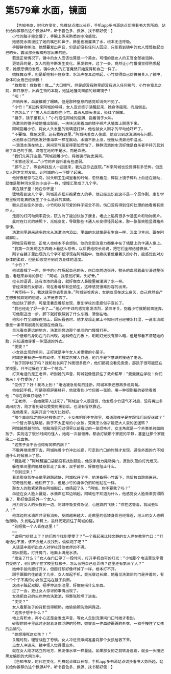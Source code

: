 # 第579章 水面，镜面
        【告知书友，时代在变化，免费站点难以长存，手机app多书源站点切换看书大势所趋，站长给你推荐的这个换源APP，听书音色多、换源、找书都好使！】
       小竹的脑子完全懵了，手腕上传来熟悉的冰冷感觉。
       她感觉水面漫过了她的嘴巴和鼻子，肺里也被灌满了水，根本无法呼吸。
       手脚拼命挥动，她想要发出声音，但是却没有任何人回应，只能看到镜中的女人慢慢抬起自己的头，露出那张很难形容出来的脸。
       若是正常情况下，镜中的女人应该也算是一个美女，可惜的是女人的五官全部被泡肿。
       更诡异的是，女人的脸不断发生变化，黑发散开，过了一会，竟然让小竹慢慢觉得熟悉起来，她很恐惧的发现，镜中女人的五官竟然开始变得和自己一样了。
       她挥舞双手，但是却控制不住身体，水流声在耳边响起，小竹觉得自己仿佛被关入了镜中，身体和女鬼已经调换！
       “救救我！救救我！救……”大口喘气，但是却没有肺里却没有进入任何氧气，小竹在窒息之前，面目狰狞，出自生物的本能，她猛地撞向面前的玻璃镜子！
       “啪！”
       声响传来，血液模糊了眼睛，但是那种窒息的感觉却消失不见了。
       “小竹！”耳边传来阿城的呼喊，女人意识终于清醒起来，她身体摇晃，向后倒去。
       “你怎么了？”男人从后面抱住小竹，血液从额头渗出，染红了眼眸。
       “镜子，镜子里有人！”小竹抱住阿城的胳膊，指着镜子大叫。
       洗漱间的镜子被她撞出裂痕，一块块沾染着血的镜子碎片从墙面上脱落下来。
       阿城抱着小竹，将女人头发里的玻璃渣打掉，他也被女人刚才的举动给吓坏了。
       “不要怕，我在这里，还有我在这里。”阿城扶着女人往后，他意识到这洗漱间有问题。
       水池排水口的黑发好像海草一样在飘动，水面不断上涨，慢慢从洗漱池中溢出。
       一滴滴水落在地上，房间里气氛变得更加恐怕了，静静流淌的水流好像是自杀者手持刀具划破了自己的手腕，滴落在地的不是水，而是血液。
       “我们先离开这里。”阿城抱着小竹，将她强行拖出房间。
       “水管还没关……”小竹的声音听着有些虚弱。
       “顾不上了，等会再找些人一起进来，我先送你去医院。”本来阿城也没觉得有多恐怖，但是女人刚才突然发疯，让阿城的心一下提了起来。
       他好像是惊弓之鸟，回头朝卫生间里看的时候，忽然看见，碎裂上镜子碎片上血迹在蠕动，就像是那种河水里的小虫子一样，慢慢汇聚成了几个字。
       我在镜子里！她在你怀里！
       猛地看到这几个字，阿城差点松开抱紧女人的手，他已经意识到这不是一个恶作剧，康复学校里很可能真的发生了什么诡异的事情。
       额头还在往外渗血，小竹和以前可爱的样子完全不同，伤口没有得到任何处理的她看着有些吓人。
       走廊的灯闪动频率变快，院方为了能加快孩子康复，墙皮上贴有很多卡通图片和动物画片。
       此时在灯光的映照下，光暗变化，导致那些卡通人形变得怪异起来，那一张张笑脸显得格外惊悚。
       洗漱间里越来越多的水从洗漱池内溢出，里面的水就像是有生命一样，流出卫生间，跟在阿城脚后。
       阿城没有察觉，正常人也根本不会想到，他的全部注意力都集中在了墙壁上的卡通人像上。
       “我第一次发现这东西晚上看这么恐怖，以后要给校长说说，把它们全部给替换掉。”
       刚才在镜子里出现的几个字不断浮现在阿城脑中，他搀扶着低垂着头的小竹，能感觉到对方身体的柔软，但是却感觉不到对方身体的温度。
       “小竹？”
       他试着喊了一声，怀中的小竹扬起自己的头，伤口向两边张开，额头的血顺着鼻尖滑过整张脸，看起来非常的狰狞：“阿城，我感觉好累，头好晕。”
       拉长的语调，还有浓浓的鼻音，就好像女人鼻腔里被灌满了水一样。
       曾经深爱的女朋友，现在看着却有些陌生，这种感觉很难形容的出来。
       “再坚持一下，我这就带你去看医生。”阿城轻咬舌尖，女朋友现在这么痛苦，自己竟然会产生想要抛弃她的想法，太不是东西了。
       他加快了脚步，可是走着走着却发现，康复学校的走廊似乎变长了。
       “我已经走了好一会了……”他心中不详的感觉愈发浓烈，紧咬牙关，抱着小竹就朝前面狂奔。
       可他刚迈出一步，脚下就好像踩到了什么东西，滑倒在地。
       他和小竹全部摔在地上，回头看去时，他才发现走廊上不知何时已经被水打湿，一道水流就像是一条带有剧毒的蛇跟在他身后。
       目光看向更远的地方，洗漱间旁边那个单间的门慢慢打开。
       一个低矮的身影在门后出现，她斜倚在门板上，明明灯光没有那么暗，但是却看不清楚她的脸，只知道她穿着一件湿透的外衣。
       “雯雯？”
       小女孩出现的单间，正好就是中午女人关雯雯的小屋子。
       阿城正要有进一步的动作，手机突然被人打通，他几乎是下意识的接通了电话。
       “孩子回学校了吗？我和校长问了外面很多商户，他们都说没看见雯雯，那孩子很可能还在学校里，只不过躲在了某一个地方。”
       打来电话的是王老师，听到她的声音，阿城就像是抓住了救命稻草：“雯雯就在学校！你们快来！小竹受伤了！”
       “受伤了？好！我马上到！”电话被急匆匆的挂断，阿城本来还想再多说两句。
       他收起手机，可是刚把屏幕移开，他就看到小竹仰着一张脸，用一种很别扭的姿势看着他：“你在跟谁打电话？”
       “王老师，一会她就带人过来了。”阿城这个人很谨慎，他发现小竹语气不对后，没有再过多询问对方，刚才看到疑似雯雯的黑影后，也没有冒然靠近。
       在他看来，先离开这个地方比较好。
       “那个单间我之前已经搜查过了，小女孩明明不在那里，难道那孩子是在跟我们玩捉迷藏？”
       一个智力存在缺陷，脑子不太正常的小女孩，究竟怎么做才能把大人耍的团团转？
       阿城越想越可怕，他脑海里闪过很早以前看过的一部恐怖片，女主角就是一个外表单纯如同孩子，实则活了很长时间的怪人，她每一次被领养，都会打破那个家庭的平静，甚至让那个家庭染上一丝血色。
       “这孩子会不会也得有同样的病？”
       不敢再继续想下去，阿城拖着小竹冲出长廊，可走到门口的时候才发现，通往外面的门不知道什么时候被上了锁。
       “钥匙呢？”阿城翻遍口袋都没有找到钥匙，他双手用力晃动房门，直到头顶的灯光熄灭。
       躲在单间里的低矮身影走了出来，双手前伸，好像在阻止什么。
       “你别过来！”
       看着那身影在长廊里越跑越快，阿城松开了手，他准备把小竹丢下，然后独自跳窗离开。
       可奇怪的是，他松开了手，但是小竹的身体仍旧和他贴在一样。
       那女人的脸紧紧靠在阿城胸口，她扬起了头：“阿城，你不要我了吗？”
       血迹在女人脸上蔓延，水滴声在耳边响起，阿城也不知道为什么，他感觉女人脸渐渐变得陌生了，那好像是另外一个女人。
       用力将女人的头拨到一边，阿城呼吸变得急促，心脏跳的飞快：“你在这等着，我出去叫人！”
       他耳边的水滴声并没有消失，反而越来越大，走廊里的低矮身影已经靠近，地上的女人也朝他爬动，头发粘在手臂上，最终死死抓住了阿城的腿。
       “别把我一个人丢在这里！”
       ……
       “谁把门给锁上了？他们两个找到雯雯了？”一个看起来比较文静的女人停在教室门口：“打电话也不接，该不会是人没找到，偷偷跑了吧？”
       从话语中能听出女人对学校其他老师的不满。
       取出钥匙，打开房门，地面上满是水渍。
       “发生了什么？”女人在门口停了一段时间，打开手机自带的灯光：“小城那个电话里说李雪竹受伤了，他们两个在学校里找孩子，怎么会把自己给弄伤？这里还有第三个人？”
       她伸手按向廊灯开关，但廊灯却好像坏掉了一样，根本打不开。
       蹑手蹑脚的往前走了几步，女人举起手机，亮光穿过长廊，她看见洗漱间的门是开着的，有一个个子不高的小女孩正站在镜子前面。
       这孩子踮起双脚，把手伸进水池里，好像在捞什么东西。
       过了一会，更让女人惊讶的事情出现了。
       女孩把自己的头也伸向洗漱池，将整张脸埋了进去。
       “雯雯？”
       女人看那孩子的背影觉得眼熟，她偷偷朝洗漱间靠近。
       “这孩子想干什么？”
       地上有积水，再小心还是会发出声音，等女人走到洗漱间门口时她才看到。
       碎裂的镜子里此时正站着身体浮肿的怪物，她穿着一件血迹斑斑的外衣，一双手按住了女孩的后脑勺。
       “她想淹死这女孩？！”
       关键时刻，理智战胜了恐惧，女人冲进洗漱间准备将那个女孩给救下来。
       见女人冲进来，镜中怪人觉得很意外。
       就在女人刚才站立的地方，黑发像水草一样蔓延，如果那女的之前转身逃跑，就会一头撞进黑发编织的大网当中。
       【告知书友，时代在变化，免费站点难以长存，手机app多书源站点切换看书大势所趋，站长给你推荐的这个换源APP，听书音色多、换源、找书都好使！】